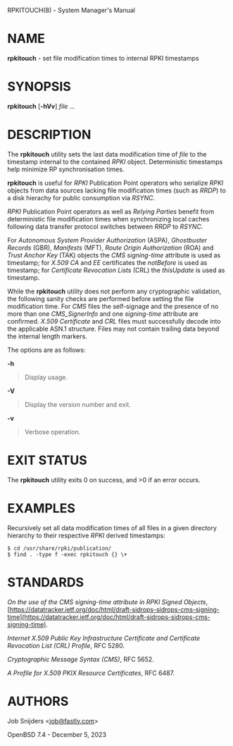 RPKITOUCH(8) - System Manager's Manual

# NAME

**rpkitouch** - set file modification times to internal RPKI timestamps

# SYNOPSIS

**rpkitouch**
\[**-hVv**]
*file&nbsp;...*

# DESCRIPTION

The
**rpkitouch**
utility sets the last data modification time of
*file*
to the timestamp internal to the contained
*RPKI*
object.
Deterministic timestamps help minimize RP synchronisation times.

**rpkitouch**
is useful for
*RPKI*
Publication Point operators who serialize
*RPKI*
objects from data sources lacking file modification times (such as
*RRDP*)
to a disk hierachy for public consumption via
*RSYNC*.

*RPKI*
Publication Point operators as well as
*Relying Parties*
benefit from deterministic file modification times when synchronizing local
caches following data transfer protocol switches between
*RRDP*
to
*RSYNC*.

For
*Autonomous System Provider Authorization* (ASPA),
*Ghostbuster Records* (GBR),
*Manifests* (MFT),
*Route Origin Authorization* (ROA)
and
*Trust Anchor Key* (TAK)
objects the
*CMS signing-time*
attribute is used as timestamp; for
*X.509*
*CA*
and
*EE*
certificates the
*notBefore*
is used as timestamp; for
*Certificate Revocation Lists* (CRL)
the
*thisUpdate*
is used as timestamp.

While the
**rpkitouch**
utility does not perform any cryptographic validation, the following sanity
checks are performed before setting the file modification time.
For
*CMS*
files the self-signage and the presence of no more than one
*CMS\_SignerInfo*
and one
*signing-time*
attribute are confirmed.
*X.509*
*Certificate*
and
*CRL*
files must successfully decode into the applicable ASN.1 structure.
Files may not contain trailing data beyond the internal length markers.

The options are as follows:

**-h**

> Display usage.

**-V**

> Display the version number and exit.

**-v**

> Verbose operation.

# EXIT STATUS

The **rpkitouch** utility exits&#160;0 on success, and&#160;&gt;0 if an error occurs.

# EXAMPLES

Recursively set all data modification times of all files in a given directory
hierarchy to their respective
*RPKI*
derived timestamps:

	$ cd /usr/share/rpki/publication/
	$ find . -type f -exec rpkitouch {} \+

# STANDARDS

*On the use of the CMS signing-time attribute in RPKI Signed Objects*,
[https://datatracker.ietf.org/doc/html/draft-sidrops-sidrops-cms-signing-time](https://datatracker.ietf.org/doc/html/draft-sidrops-sidrops-cms-signing-time).

*Internet X.509 Public Key Infrastructure Certificate and Certificate Revocation List (CRL) Profile*,
RFC 5280.

*Cryptographic Message Syntax (CMS)*,
RFC 5652.

*A Profile for X.509 PKIX Resource Certificates*,
RFC 6487.

# AUTHORS

Job Snijders &lt;[job@fastly.com](mailto:job@fastly.com)&gt;

OpenBSD 7.4 - December 5, 2023
